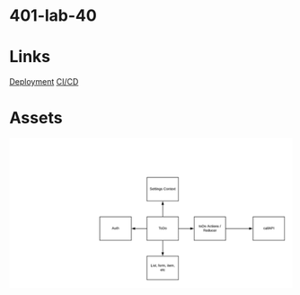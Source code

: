 # 401-lab-40

# Links
[Deployment](https://david-vloedman-401-advanced-javascript.github.io/401-lab-40/)
[CI/CD](https://github.com/david-vloedman-401-advanced-javascript/401-lab-40/actions)

# Assets 
![](./assets/uml.png)
